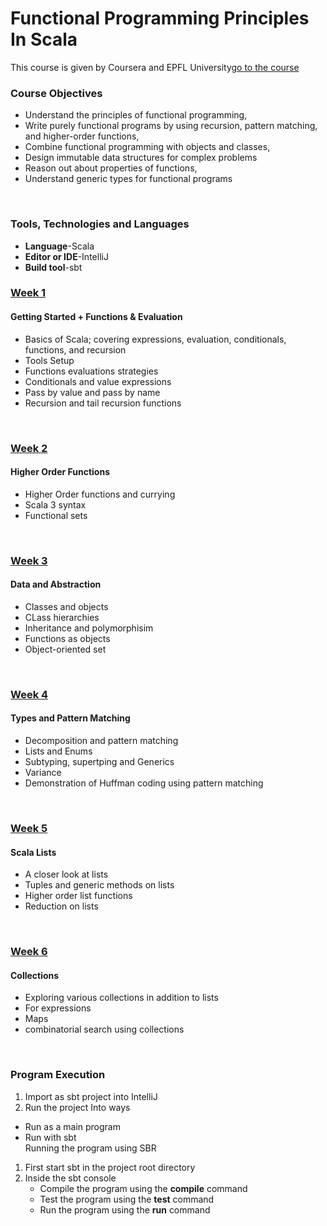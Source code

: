 # Functional Programming Principles In Scala

This course is given by Coursera and EPFL University[go to the course]()
### Course Objectives

* Understand the principles of functional programming,
* Write purely functional programs by using recursion, pattern matching, and higher-order functions,
* Combine functional programming with objects and classes,
* Design immutable data structures for complex problems
* Reason out about properties of functions,
* Understand generic types for functional programs
<br>

### Tools, Technologies and Languages
* **Language**-Scala
* **Editor or IDE**-IntelliJ
* **Build tool**-sbt

### [Week 1](https://github.com/htefera/Functional-Programming-In-Scala/tree/master/recfun)

#### Getting Started + Functions & Evaluation
* Basics of Scala; covering expressions, evaluation, conditionals, functions, and recursion
* Tools Setup
* Functions evaluations strategies
* Conditionals and value expressions
* Pass by value and pass by name
* Recursion and tail recursion functions

<br>

### [Week 2](https://github.com/htefera/Functional-Programming-In-Scala/tree/master/funsets)
#### Higher Order Functions
*  Higher Order functions and currying
*  Scala 3 syntax
*  Functional sets
<br>

### [Week 3](https://github.com/htefera/Functional-Programming-In-Scala/tree/master/objsets)
#### Data and Abstraction
* Classes and objects
* CLass hierarchies
* Inheritance and polymorphisim 
* Functions as objects
* Object-oriented set
<br>

### [Week 4](https://github.com/htefera/Functional-Programming-In-Scala/tree/master/patmat)
#### Types and Pattern Matching

* Decomposition and pattern matching
* Lists and Enums
* Subtyping, supertping and Generics
* Variance
* Demonstration of Huffman coding using pattern matching 
<br>

### [Week 5]()
#### Scala Lists

* A closer look at lists
* Tuples and generic methods on lists
* Higher order list functions
* Reduction on lists
<br>


### [Week 6](https://github.com/htefera/Functional-Programming-In-Scala/tree/master/forcomp)
#### Collections
* Exploring various collections in addition to lists
* For expressions
* Maps
* combinatorial search using collections
<br>

### Program Execution
1. Import as sbt project into IntelliJ
2. Run the project Into ways 
  *  Run as a main program 
  *  Run with sbt <br>
 Running the program using SBR
 1. First start sbt in the project root directory
 2. Inside the sbt console 
      * Compile the program using the **compile** command
      * Test the program using the **test** command
      * Run the program using the **run** command

